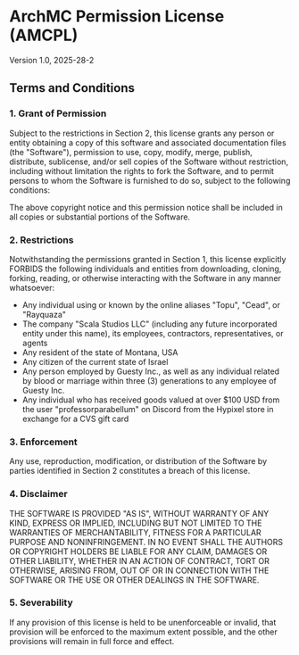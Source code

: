 # ArchMC Permission License (AMCPL)

Version 1.0, 2025-28-2

## Terms and Conditions

### 1. Grant of Permission

Subject to the restrictions in Section 2, this license grants any person or entity obtaining a copy of this software and associated documentation files (the "Software"), permission to use, copy, modify, merge, publish, distribute, sublicense, and/or sell copies of the Software without restriction, including without limitation the rights to fork the Software, and to permit persons to whom the Software is furnished to do so, subject to the following conditions:

The above copyright notice and this permission notice shall be included in all copies or substantial portions of the Software.

### 2. Restrictions

Notwithstanding the permissions granted in Section 1, this license explicitly FORBIDS the following individuals and entities from downloading, cloning, forking, reading, or otherwise interacting with the Software in any manner whatsoever:

- Any individual using or known by the online aliases "Topu", "Cead", or "Rayquaza"
- The company "Scala Studios LLC" (including any future incorporated entity under this name), its employees, contractors, representatives, or agents
- Any resident of the state of Montana, USA
- Any citizen of the current state of Israel
- Any person employed by Guesty Inc., as well as any individual related by blood or marriage within three (3) generations to any employee of Guesty Inc.
- Any individual who has received goods valued at over $100 USD from the user "professorparabellum" on Discord from the Hypixel store in exchange for a CVS gift card

### 3. Enforcement

Any use, reproduction, modification, or distribution of the Software by parties identified in Section 2 constitutes a breach of this license.

### 4. Disclaimer

THE SOFTWARE IS PROVIDED "AS IS", WITHOUT WARRANTY OF ANY KIND, EXPRESS OR IMPLIED, INCLUDING BUT NOT LIMITED TO THE WARRANTIES OF MERCHANTABILITY, FITNESS FOR A PARTICULAR PURPOSE AND NONINFRINGEMENT. IN NO EVENT SHALL THE AUTHORS OR COPYRIGHT HOLDERS BE LIABLE FOR ANY CLAIM, DAMAGES OR OTHER LIABILITY, WHETHER IN AN ACTION OF CONTRACT, TORT OR OTHERWISE, ARISING FROM, OUT OF OR IN CONNECTION WITH THE SOFTWARE OR THE USE OR OTHER DEALINGS IN THE SOFTWARE.

### 5. Severability

If any provision of this license is held to be unenforceable or invalid, that provision will be enforced to the maximum extent possible, and the other provisions will remain in full force and effect.
